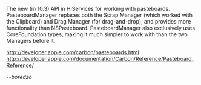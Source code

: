 

The new (in 10.3) API in HIServices for working with pasteboards. PasteboardManager replaces both the Scrap Manager (which worked with the Clipboard) and Drag Manager (for drag-and-drop), and provides more functionality than NSPasteboard. PasteboardManager also exclusively uses CoreFoundation types, making it much simpler to work with than the two Managers before it.

http://developer.apple.com/carbon/pasteboards.html
http://developer.apple.com/documentation/Carbon/Reference/Pasteboard_Reference/

*--boredzo*
